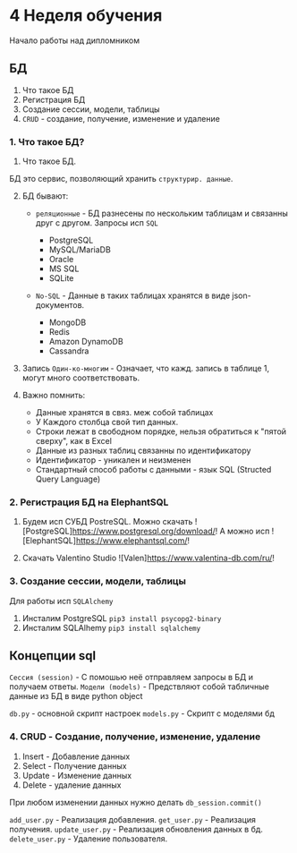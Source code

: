 # 4 Неделя обучения
Начало работы над дипломником

## БД
1. Что такое БД
2. Регистрация БД
3. Создание сессии, модели, таблицы
4. `CRUD` - создание, получение, изменение и удаление


### 1. Что такое БД?
1. Что такое БД.

БД это сервис, позволяющий хранить `структурир. данные`.

2. БД бывают:
    - `реляционные` - БД разнесены по нескольким таблицам и связанны друг
        с другом. Запросы исп `SQL`
        - PostgreSQL
        - MySQL/MariaDB
        - Oracle
        - MS SQL
        - SQLite
    - `No-SQL` - Данные в таких таблицах хранятся в виде json-документов.

        - MongoDB
        - Redis
        - Amazon DynamoDB
        - Cassandra

3. Запись `Один-ко-многим` - Означает, что кажд. запись в таблице 1,
      могут много соответствовать.

4. Важно помнить:
    - Данные хранятся в связ. меж собой таблицах
    - У Каждого столбца свой тип данных.
    - Строки лежат в свободном порядке, нельзя обратиться к "пятой сверху",
        как в Excel
    - Данные из разных таблиц связанны по идентификатору
    - Идентификатор - уникален и неизменен
    - Стандартный способ работы с данными - язык SQL (Structed Query Language)

### 2. Регистрация БД на ElephantSQL
1. Будем исп СУБД PostreSQL. Можно скачать ![PostgreSQL]https://www.postgresql.org/download/!
    А можно исп ![ElephantSQL]https://www.elephantsql.com/!

2. Скачать Valentino Studio ![Valen]https://www.valentina-db.com/ru/!

### 3. Создание сессии, модели, таблицы
Для работы исп `SQLAlchemy`

1. Инсталим PostgreSQL `pip3 install psycopg2-binary`
2. Инсталим SQLAlhemy `pip3 install sqlalchemy`

Концепции sql
----

`Сессия (session)` - С помошью неё отправляем запросы в БД и получаем ответы.
`Модели (models)` - Предствляют собой табличные данные из БД в виде python object

`db.py` - основной скрипт настроек
`models.py` - Скрипт с моделями бд 

### 4. CRUD - Создание, получение, изменение, удаление

1. Insert - Добавление данных
2. Select - Получение данных
3. Update - Изменение данных
4. Delete - удаление данных

При любом изменении данных нужно делать `db_session.commit()`

`add_user.py` - Реализация добавления.
`get_user.py` - Реализация получения.
`update_user.py` - Реализация обновления данных в бд.
`delete_user.py` - Удаление пользователя.
